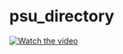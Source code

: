 # psu_directory
[![Watch the video](https://img.youtube.com/vi/0FUgVkKJVyo/hqdefault.jpg)](https://youtu.be/0FUgVkKJVyo)
